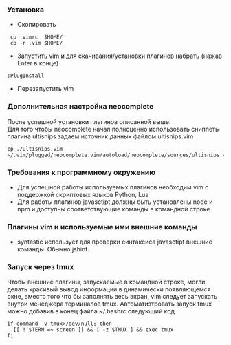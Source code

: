 ### Установка  

- Скопировать   

```
 cp .vimrc  $HOME/  
 cp -r .vim $HOME/  
```

- Запустить vim и для скачивания/установки плагинов набрать (нажав Enter в конце)
 
```
:PlugInstall
```

- Перезапустить vim


### Дополнительная настройка neocomplete
После успешной установки плагинов описанной выше.  
Для того чтобы neocomplete начал полноценно использовать сниппеты плагина ultisnips
задаем источник данных файлом ultisnips.vim
```
cp ./ultisnips.vim ~/.vim/plugged/neocomplete.vim/autoload/neocomplete/sources/ultisnips.vim
```

### Требования к программному окружению  

- Для успешной работы используемых плагинов необходим vim c поддержкой скриптовых языков Python, Lua  
- Для работы плагинов javasctipt должны быть установлены node и npm и доступны соответствующие команды в командной строке

### Плагины vim и используемые ими внешние команды
- syntastic использует для проверки синтаксиса jаvasctipt внешние команды. Обычно jshint. 


### Запуск через tmux  
Чтобы внешние плагины, запускаемые в командной строке, могли делать красивый вывод информации в динамически появляющемся окне, вместо того что бы
заполнять весь экран, vim следует запускать внутри менеджера терминалов tmux.
Автоматизтровать запуск tmux можно добавив в конец файла ~/.bashrc следующий код
```
if command -v tmux>/dev/null; then
  [[ ! $TERM =~ screen ]] && [ -z $TMUX ] && exec tmux
fi
```
